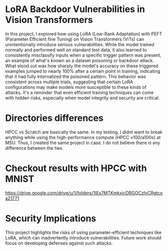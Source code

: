 # LoRA Backdoor Vulnerabilities in Vision Transformers

In this project, I explored how using LoRA (Low-Rank Adaptation) with PEFT (Parameter Efficient fine Tuning) on Vision Transformers (ViTs) can unintentionally introduce serious vulnerabilities. While the model trained normally and performed well on standard test data, it also learned to consistently misclassify inputs when a specific trigger pattern was present, an example of what's known as a dataset poisoning or backdoor attack. What stood out was how sharply the model's accuracy on these triggered examples jumped to nearly 100% after a certain point in training, indicating that it had fully internalized the poisoned pattern. This behavior was consistent across multiple trials, suggesting that certain LoRA configurations may make models more susceptible to these kinds of attacks. It's a reminder that even efficient training techniques can come with hidden risks, especially when model integrity and security are critical.

# Directories differences
HPCC vs Scratch are basically the same. In my testing, I didnt want to break anything while using the high-performance compute (HPCC v100/a100s) at MSU. Thus, I created the same project in case. I do not believe there is any difference between the two.

# Checkout results with HPCC with MNIST
https://drive.google.com/drive/u/1/folders/1IEs7MTKmkxjcDRGOCzlvCRgtcoa21771

# Security Implications
This project highlights the risks of using parameter-efficient techniques like LoRA, which can inadvertently introduce vulnerabilities. Future work should focus on developing defenses against such attacks.
